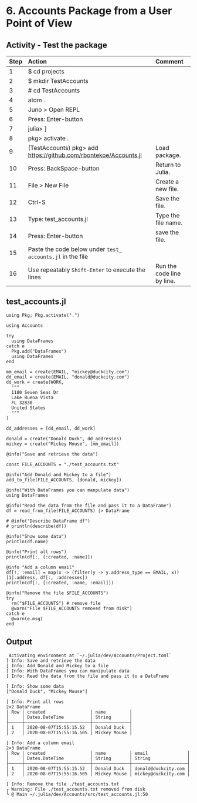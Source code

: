 # 6. Accounts Package from a User Point of View

## Activity - Test the package

Step | Action | Comment |
| :--- | :--- | :--- |
| 1 | $ cd projects |  
| 2 | $ mkdir TestAccounts |  |
| 3 | # cd TestAccounts |  |
| 4 | atom . |  |
| 5 | Juno > Open REPL |  |
| 6 | Press: Enter-button |  |
| 7 | julia> ] |  |
| 8 | pkg> activate . |  |
| 9 | (TestAccounts) pkg> add https://github.com/rbontekoe/Accounts.jl | Load package. |
| 10 | Press: BackSpace-button | Return to Julia. |
| 11 | File > New File | Create a new file. |
| 12 | Ctrl-S | Save the file. |
| 13 | Type: test_accounts.jl | Type the file name. |
| 14 | Press: Enter-button | save the file. |
| 15 | Paste the code below under `test_ accounts.jl` in the file |  |
| 16 | Use repeatably `Shift-Enter` to execute the lines | Run the code line by line. |

## test_accounts.jl

```
using Pkg; Pkg.activate(".")

using Accounts

try
  using DataFrames
catch e
  Pkg.add("DataFrames")
  using DataFrames
end

mm_email = create(EMAIL, "mickey@duckcity.com")
dd_email = create(EMAIL, "donald@duckcity.com")
dd_work = create(WORK,
  """
  1180 Seven Seas Dr
  Lake Buena Vista
  FL 32830
  United States
  """
)

dd_addresses = [dd_email, dd_work]

donald = create("Donald Duck", dd_addresses)
mickey = create("Mickey Mouse", [mm_email])

@info("Save and retrieve the data")

const FILE_ACCOUNTS = "./test_accounts.txt"

@info("Add Donald and Mickey to a file")
add_to_file(FILE_ACCOUNTS, [donald, mickey])

@info("With DataFrames you can manpulate data")
using DataFrames

@info("Read the data from the file and pass it to a DataFrame")
df = read_from_file(FILE_ACCOUNTS) |> DataFrame

# @info("Describe DataFrame df")
# println(describe(df))

@info("Show some data")
println(df.name)

@info("Print all rows")
println(df[:, [:created, :name]])

@info "Add a column email"
df[!, :email] = map(x -> (filter(y -> y.address_type == EMAIL, x))[1].address, df[:, :addresses])
println(df[:, [:created, :name, :email]])

@info("Remove the file $FILE_ACCOUNTS")
try
  rm("$FILE_ACCOUNTS") # remove file
  @warn("File $FILE_ACCOUNTS removed from disk")
catch e
  @warn(e.msg)
end
```

## Output

```
 Activating environment at `~/.julia/dev/Accounts/Project.toml`
[ Info: Save and retrieve the data
[ Info: Add Donald and Mickey to a file
[ Info: With DataFrames you can manipulate data
[ Info: Read the data from the file and pass it to a DataFrame

[ Info: Show some data
["Donald Duck", "Mickey Mouse"]

[ Info: Print all rows
2×2 DataFrame
│ Row │ created                 │ name         │
│     │ Dates.DateTime          │ String       │
├─────┼─────────────────────────┼──────────────┤
│ 1   │ 2020-08-07T15:55:15.52  │ Donald Duck  │
│ 2   │ 2020-08-07T15:55:16.505 │ Mickey Mouse │

[ Info: Add a column email
2×3 DataFrame
│ Row │ created                 │ name         │ email               │
│     │ Dates.DateTime          │ String       │ String              │
├─────┼─────────────────────────┼──────────────┼─────────────────────┤
│ 1   │ 2020-08-07T15:55:15.52  │ Donald Duck  │ donald@duckcity.com │
│ 2   │ 2020-08-07T15:55:16.505 │ Mickey Mouse │ mickey@duckcity.com │

[ Info: Remove the file ./test_accounts.txt
┌ Warning: File ./test_accounts.txt removed from disk
└ @ Main ~/.julia/dev/Accounts/src/test_accounts.jl:50
```
